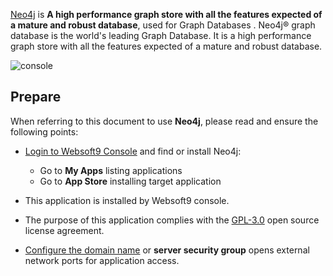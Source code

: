 [Neo4j](https://neo4j.com/) is **A high performance graph store with all the features expected of a mature and robust database**, used for Graph Databases . Neo4j® graph database is the world's leading Graph Database. It is a high performance graph store with all the features expected of a mature and robust database.


![console](https://libs.websoft9.com/Websoft9/DocsPicture/en/neo4j/neo4j-console-websoft9.png)


## Prepare

When referring to this document to use **Neo4j**, please read and ensure the following points:

- [Login to Websoft9 Console](./login-console) and find or install Neo4j:
  - Go to **My Apps** listing applications 
  - Go to **App Store** installing target application

- This application is installed by Websoft9 console.


- The purpose of this application complies with the [GPL-3.0](https://opensource.org/licenses/GPL-3.0) open source license agreement.


- [Configure the domain name](./domain-set) or **server security group** opens external network ports for application access.
